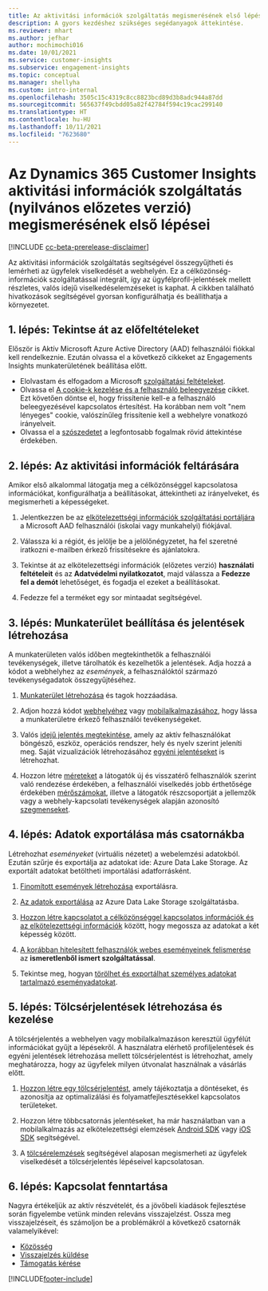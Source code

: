 ```yaml
---
title: Az aktivitási információk szolgáltatás megismerésének első lépései
description: A gyors kezdéshez szükséges segédanyagok áttekintése.
ms.reviewer: mhart
ms.author: jefhar
author: mochimochi016
ms.date: 10/01/2021
ms.service: customer-insights
ms.subservice: engagement-insights
ms.topic: conceptual
ms.manager: shellyha
ms.custom: intro-internal
ms.openlocfilehash: 3505c15c4319c8cc8823bcd89d3b8adc944a87dd
ms.sourcegitcommit: 565637f49cbdd05a82f42784f594c19cac299140
ms.translationtype: HT
ms.contentlocale: hu-HU
ms.lasthandoff: 10/11/2021
ms.locfileid: "7623680"
---
```

# <a name="get-started-with-dynamics-365-customer-insights-engagement-insights-capability-public-preview"></a>Az Dynamics 365 Customer Insights aktivitási információk szolgáltatás (nyilvános előzetes verzió) megismerésének első lépései

[!INCLUDE [cc-beta-prerelease-disclaimer](includes/cc-beta-prerelease-disclaimer.md)]

Az aktivitási információk szolgáltatás segítségével összegyűjtheti és lemérheti az ügyfelek viselkedését a webhelyén. Ez a célközönség-információk szolgáltatással integrált, így az ügyfélprofil-jelentések mellett részletes, valós idejű viselkedéselemzéseket is kaphat. A cikkben található hivatkozások segítségével gyorsan konfigurálhatja és beállíthatja a környezetet.

## <a name="step-1-review-prerequisites"></a>1. lépés: Tekintse át az előfeltételeket

Először is Aktív Microsoft Azure Active Directory (AAD) felhasználói fiókkal kell rendelkeznie. Ezután olvassa el a következő cikkeket az Engagements Insights munkaterületének beállítása előtt.

- Elolvastam és elfogadom a Microsoft [szolgáltatási feltételeket](terms-of-service.md).  
- Olvassa el [A cookie-k kezelése és a felhasználó beleegyezése](user-consent-storage.md) cikket. Ezt követően döntse el, hogy frissítenie kell-e a felhasználó beleegyezésével kapcsolatos értesítést. Ha korábban nem volt "nem lényeges" cookie, valószínűleg frissítenie kell a webhelyre vonatkozó irányelveit.
- Olvassa el a [szószedetet](glossary.md) a legfontosabb fogalmak rövid áttekintése érdekében.

## <a name="step-2-explore-engagement-insights"></a>2. lépés: Az aktivitási információk feltárására

Amikor első alkalommal látogatja meg a célközönséggel kapcsolatosa információkat, konfigurálhatja a beállításokat, áttekintheti az irányelveket, és megismerheti a képességeket.

1. Jelentkezzen be az [elkötelezettségi információk szolgáltatási portáljára](https://home.ci.ai.dynamics.com/app/engagement-insights) a Microsoft AAD felhasználói (iskolai vagy munkahelyi) fiókjával.

1. Válassza ki a régiót, és jelölje be a jelölőnégyzetet, ha fel szeretné iratkozni e-mailben érkező frissítésekre és ajánlatokra.

1. Tekintse át az elkötelezettségi információk (előzetes verzió) **használati feltételeit** és az **Adatvédelmi nyilatkozatot**, majd válassza a **Fedezze fel a demót** lehetőséget, és fogadja el ezeket a beállításokat.

1. Fedezze fel a terméket egy sor mintaadat segítségével.

##  <a name="step-3-set-up-a-workspace-and-create-reports"></a>3. lépés: Munkaterület beállítása és jelentések létrehozása

A munkaterületen valós időben megtekinthetők a felhasználói tevékenységek, illetve tárolhatók és kezelhetők a jelentések. Adja hozzá a kódot a webhelyhez az *események*, a felhasználóktól származó tevékenységadatok összegyűjtéséhez.

1. [Munkaterület létrehozása](create-workspace.md) és tagok hozzáadása.

1. Adjon hozzá kódot [webhelyéhez](instrument-website.md) vagy [mobilalkalmazásához](developer-resources.md#capture-events-from-mobile-apps), hogy lássa a munkaterületre érkező felhasználói tevékenységeket.

1. Valós [idejű jelentés megtekintése](view-reports.md), amely az aktív felhasználókat böngésző, eszköz, operációs rendszer, hely és nyelv szerint jeleníti meg. Saját vizualizációk létrehozásához [egyéni jelentéseket](custom-reports.md) is létrehozhat.

1. Hozzon létre [méreteket](dimensions.md) a látogatók új és visszatérő felhasználók szerint való rendezése érdekében, a felhasználói viselkedés jobb érthetősége érdekében [mérőszámokat](metrics.md), illetve a látogatók részcsoportját a jellemzők vagy a webhely-kapcsolati tevékenységek alapján azonosító [szegmenseket](segments.md).
    
## <a name="step-4-export-data-to-other-channels"></a>4. lépés: Adatok exportálása más csatornákba

Létrehozhat *eseményeket* (virtuális nézetet) a webelemzési adatokból. Ezután szűrje és exportálja az adatokat ide: Azure Data Lake Storage. Az exportált adatokat betöltheti importálási adatforrásként.

1. [Finomított események létrehozása](refined-events.md) exportálásra.

1. [Az adatok exportálása](export-events.md) az Azure Data Lake Storage szolgáltatásba.

1. [Hozzon létre kapcsolatot a célközönséggel kapcsolatos információk és az elkötelezettségi információk](integrate-audience-insights-engagement-insights.md) között, hogy megossza az adatokat a két képesség között.

1. [A korábban hitelesített felhasználók webes eseményeinek felismerése](unknown-to-known.md) az **ismeretlenből ismert szolgáltatással**.

1. Tekintse meg, hogyan [törölhet és exportálhat személyes adatokat tartalmazó eseményadatokat](delete-export-personal-data.md).

## <a name="step-5-create-and-manage-funnel-reports"></a>5. lépés: Tölcsérjelentések létrehozása és kezelése

A tölcsérjelentés a webhelyen vagy mobilalkalmazáson keresztül ügyfélút információkat gyűjt a lépésekről. A használatra elérhető profiljelentések és egyéni jelentések létrehozása mellett tölcsérjelentést is létrehozhat, amely meghatározza, hogy az ügyfelek milyen útvonalat használnak a vásárlás előtt. 

1. [Hozzon létre egy tölcsérjelentést](funnel-reports.md), amely tájékoztatja a döntéseket, és azonosítja az optimalizálási és folyamatfejlesztésekkel kapcsolatos területeket.

1. Hozzon létre többcsatornás jelentéseket, ha már használatban van a mobilalkalmazás az elkötelezettségi elemzések [Android SDK](get-started-android.md) vagy [iOS SDK](get-started-ios.md) segítségével.

1. A [tölcsérelemzések](funnel-reports.md#funnel-insights) segítségével alaposan megismerheti az ügyfelek viselkedését a tölcsérjelentés lépéseivel kapcsolatosan.
 
## <a name="step-6-stay-connected"></a>6. lépés: Kapcsolat fenntartása

Nagyra értékeljük az aktív részvételét, és a jövőbeli kiadások fejlesztése során figyelembe vetünk minden releváns visszajelzést. Ossza meg visszajelzéseit, és számoljon be a problémákról a következő csatornák valamelyikével:
- [Közösség](https://go.microsoft.com/fwlink/?linkid=2141648)
- [Visszajelzés küldése](https://go.microsoft.com/fwlink/?linkid=2143222)
- [Támogatás kérése](https://go.microsoft.com/fwlink/?linkid=2145734) 


[!INCLUDE[footer-include](../includes/footer-banner.md)]
